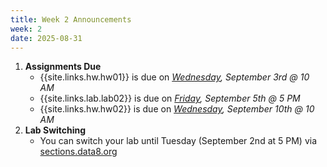 ```yaml
---
title: Week 2 Announcements
week: 2
date: 2025-08-31
---
```


1. **Assignments Due**
    * {{site.links.hw.hw01}} is due on *<u>Wednesday</u>, September 3rd @ 10 AM*
    * {{site.links.lab.lab02}} is due on *<u>Friday</u>, September 5th @ 5 PM*
    * {{site.links.hw.hw02}} is due on *<u>Wednesday</u>, September 10th @ 10 AM*
2. **Lab Switching**
    * You can switch your lab until Tuesday (September 2nd at 5 PM) via [sections.data8.org](https://sections.data8.org/)
